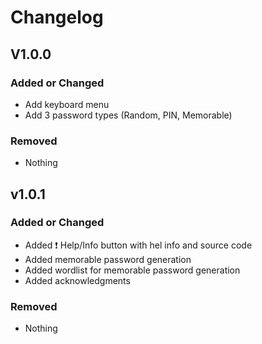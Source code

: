 # Changelog

## V1.0.0

### Added or Changed
- Add keyboard menu
- Add 3 password types (Random, PIN, Memorable)

### Removed
- Nothing

## v1.0.1

### Added or Changed
- Added ❗ Help/Info button with hel info and source code
- Added memorable password generation
- Added wordlist for memorable password generation
- Added acknowledgments

### Removed 
- Nothing